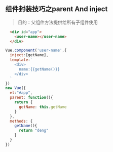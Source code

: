 ## 组件封装技巧之parent And inject

> 目的：父组件方法提供给所有子组件使用

```html
  <div id="app">
    <user-name></user-name>
  </div>
```

```js
Vue.component('user-name',{
  inject:[getName],
  template:`
    <div>
      name:{{getName()}}
    </div>
  `
})
new Vue({
  el:"#app",
  parent: function(){
    return {
      getName: this.getName
    }
  },
  methods: {
    getName(){
      return "deng"
    }
  }
})

```